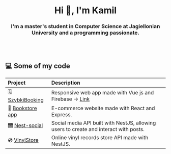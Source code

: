 <h1 align="center">Hi 👋, I'm Kamil</h1>
<h3 align="center">I'm a master's student in Computer Science at Jagiellonian University and a programming passionate.</h3>
<br>
<br>

## 💻 Some of my code    
|**Project**|**Description**|    
|:----------|:----|
| 🗓️ [SzybkiBooking](https://github.com/rabarbar15/SzybkiBooking) | Responsive web app made with Vue js and Firebase -> [Link](https://classreservationsproduction.web.app/)  | 
| 📕 [Bookstore app](https://github.com/rabarbar15/books.com) | E-commerce website made with React and Express. |
| 🛗 [Nest-social](https://github.com/rabarbar15/Nest-social.git) | Social media API built with NestJS, allowing users to create and interact with posts. |    
| 💿 [VinylStore](https://github.com/rabarbar15/Nest-social.git) | Online vinyl records store API made with NestJS. |    



<!--
**rabarbar15/rabarbar15** is a ✨ _special_ ✨ repository because its `README.md` (this file) appears on your GitHub profile.

Here are some ideas to get you started:

- 🔭 I’m currently working on ...
- 🌱 I’m currently learning ...
- 👯 I’m looking to collaborate on ...
- 🤔 I’m looking for help with ...
- 💬 Ask me about ...
- 📫 How to reach me: ...
- 😄 Pronouns: ...
- ⚡ Fun fact: ...
-->

